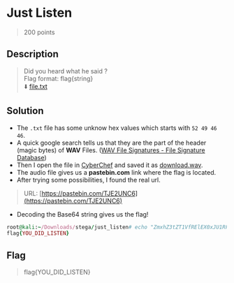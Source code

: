 # Just Listen
> 200 points

## Description
> Did you heard what he said ? <br>
> Flag format: flag{string} <br>
> :arrow_down: [file.txt](file.txt)

## Solution
* The `.txt` file has some unknow hex values which starts with `52 49 46 46`.
* A quick google search tells us that they are the part of the header (magic bytes) of **WAV** Files. ([WAV File Signatures - File Signature Database](https://www.filesignatures.net/index.php?page=search&search=WAV&mode=EXT))
* Then I open the file in [CyberChef](https://gchq.github.io/CyberChef/) and saved it as [download.wav](download.wav).
* The audio file gives us a **pastebin.com** link where the flag is located.
* After trying some possibilities, I found the real url.
> URL: [https://pastebin.com/TJE2UNC6](https://pastebin.com/TJE2UNC6)
* Decoding the Base64 string gives us the flag!
```rb
root@kali:~/Downloads/stega/just_listen# echo "ZmxhZ3tZT1VfRElEX0xJU1RFTn0=" | base64 -d
flag{YOU_DID_LISTEN}
```

## Flag
> flag{YOU_DID_LISTEN}
